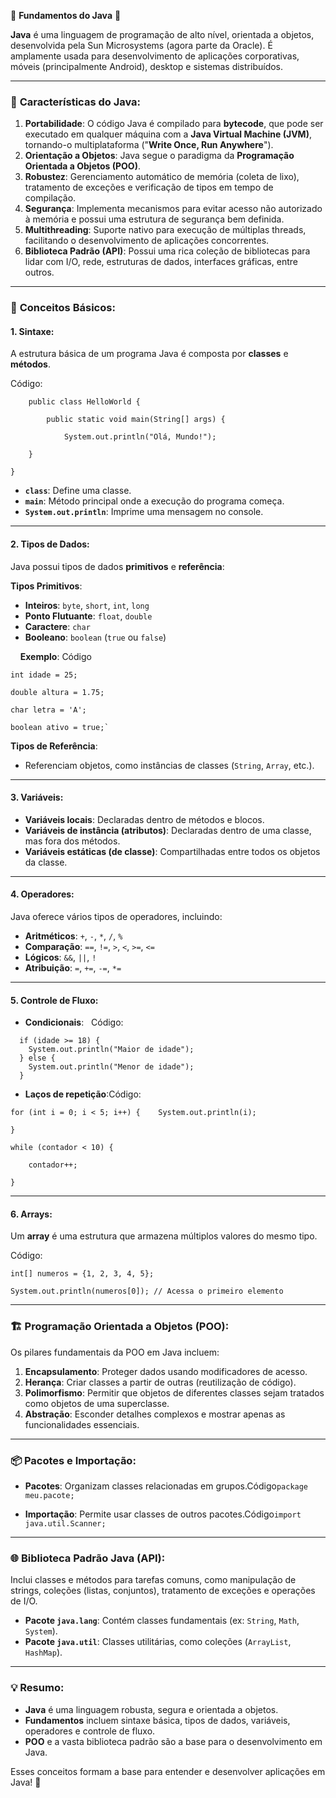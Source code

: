🚀 **Fundamentos do Java** 🚀

**Java** é uma linguagem de programação de alto nível, orientada a objetos, desenvolvida pela Sun Microsystems (agora parte da Oracle). É amplamente usada para desenvolvimento de aplicações corporativas, móveis (principalmente Android), desktop e sistemas distribuídos.

* * *

### 🧩 **Características do Java**:

1. **Portabilidade**: O código Java é compilado para **bytecode**, que pode ser executado em qualquer máquina com a **Java Virtual Machine (JVM)**, tornando-o multiplataforma ("**Write Once, Run Anywhere**").
2. **Orientação a Objetos**: Java segue o paradigma da **Programação Orientada a Objetos (POO)**.
3. **Robustez**: Gerenciamento automático de memória (coleta de lixo), tratamento de exceções e verificação de tipos em tempo de compilação.
4. **Segurança**: Implementa mecanismos para evitar acesso não autorizado à memória e possui uma estrutura de segurança bem definida.
5. **Multithreading**: Suporte nativo para execução de múltiplas threads, facilitando o desenvolvimento de aplicações concorrentes.
6. **Biblioteca Padrão (API)**: Possui uma rica coleção de bibliotecas para lidar com I/O, rede, estruturas de dados, interfaces gráficas, entre outros.

* * *

### 📝 **Conceitos Básicos**:

#### 1. **Sintaxe**:

A estrutura básica de um programa Java é composta por **classes** e **métodos**.

Código:
```
    public class HelloWorld {

        public static void main(String[] args) {

            System.out.println("Olá, Mundo!");

    }

}
```
* **`class`**: Define uma classe.
* **`main`**: Método principal onde a execução do programa começa.
* **`System.out.println`**: Imprime uma mensagem no console.

* * *

#### 2. **Tipos de Dados**:

Java possui tipos de dados **primitivos** e **referência**:

**Tipos Primitivos**:

* **Inteiros**: `byte`, `short`, `int`, `long`
* **Ponto Flutuante**: `float`, `double`
* **Caractere**: `char`
* **Booleano**: `boolean` (`true` ou `false`)

    **Exemplo**: Código
```
int idade = 25;

double altura = 1.75;

char letra = 'A';

boolean ativo = true;`
```
**Tipos de Referência**:

* Referenciam objetos, como instâncias de classes (`String`, `Array`, etc.).

* * *

#### 3. **Variáveis**:

* **Variáveis locais**: Declaradas dentro de métodos e blocos.
* **Variáveis de instância (atributos)**: Declaradas dentro de uma classe, mas fora dos métodos.
* **Variáveis estáticas (de classe)**: Compartilhadas entre todos os objetos da classe.

* * *

#### 4. **Operadores**:

Java oferece vários tipos de operadores, incluindo:

* **Aritméticos**: `+`, `-`, `*`, `/`, `%`
* **Comparação**: `==`, `!=`, `>`, `<`, `>=`, `<=`
* **Lógicos**: `&&`, `||`, `!`
* **Atribuição**: `=`, `+=`, `-=`, `*=`

* * *

#### 5. **Controle de Fluxo**:

* **Condicionais**:   Código:
```
  if (idade >= 18) {
    System.out.println("Maior de idade");
  } else {
    System.out.println("Menor de idade");
  }
```

* **Laços de repetição**:Código:

```
for (int i = 0; i < 5; i++) {    System.out.println(i);

}

while (contador < 10) {

    contador++;

}
```
* * *

#### 6. **Arrays**:

Um **array** é uma estrutura que armazena múltiplos valores do mesmo tipo.

Código:
```
int[] numeros = {1, 2, 3, 4, 5};

System.out.println(numeros[0]); // Acessa o primeiro elemento
```
* * *

### 🏗️ **Programação Orientada a Objetos (POO)**:

Os pilares fundamentais da POO em Java incluem:

1. **Encapsulamento**: Proteger dados usando modificadores de acesso.
2. **Herança**: Criar classes a partir de outras (reutilização de código).
3. **Polimorfismo**: Permitir que objetos de diferentes classes sejam tratados como objetos de uma superclasse.
4. **Abstração**: Esconder detalhes complexos e mostrar apenas as funcionalidades essenciais.

* * *

### 📦 **Pacotes e Importação**:

* **Pacotes**: Organizam classes relacionadas em grupos.Código`package meu.pacote;`
  
* **Importação**: Permite usar classes de outros pacotes.Código`import java.util.Scanner;`
  

* * *

### 🌐 **Biblioteca Padrão Java (API)**:

Inclui classes e métodos para tarefas comuns, como manipulação de strings, coleções (listas, conjuntos), tratamento de exceções e operações de I/O.

* **Pacote `java.lang`**: Contém classes fundamentais (ex: `String`, `Math`, `System`).
* **Pacote `java.util`**: Classes utilitárias, como coleções (`ArrayList`, `HashMap`).

* * *

### 💡 **Resumo**:

* **Java** é uma linguagem robusta, segura e orientada a objetos.
* **Fundamentos** incluem sintaxe básica, tipos de dados, variáveis, operadores e controle de fluxo.
* **POO** e a vasta biblioteca padrão são a base para o desenvolvimento em Java.

Esses conceitos formam a base para entender e desenvolver aplicações em Java! 🚀

